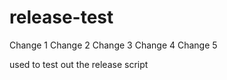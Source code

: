 release-test
============

Change 1
Change 2
Change 3
Change 4
Change 5

used to test out the release script
